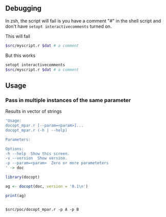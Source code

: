 ## Debugging

In zsh, the script will fail is you have a comment "#" in the shell script and don't have `setopt interactivecomments` turned on.

This will fail

```bash
$src/myscript.r $dat # a comment
```

But this works

```bash
setopt interactivecomments
$src/myscript.r $dat # a comment
```

## Usage

### Pass in multiple instances of the same parameter

Results in vector of strings

```r
'Usage:
docopt_mpar.r [--param=<param>]...
docopt_mpar.r (-h | --help)

Parameters:

Options:
-h --help  Show this screen.
-v --version  Show version.
-p --param=<param>  Zero or more parameteters
' -> doc

library(docopt)

ag <- docopt(doc, version = '0.1\n')

print(ag)
```

```{zsh}

$src/poc/docopt_mpar.r -p A -p B

```
